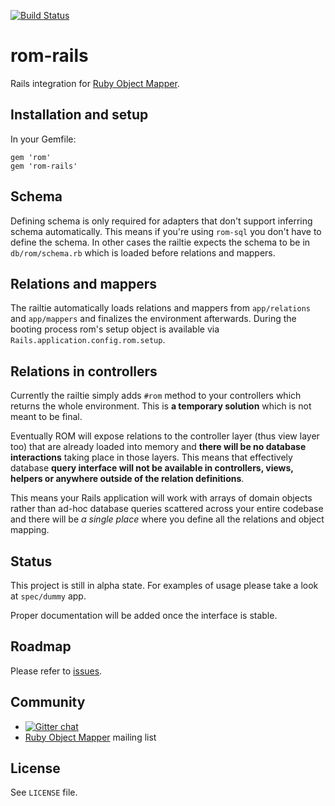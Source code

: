 [![Build Status](https://travis-ci.org/rom-rb/rom-rails.svg?branch=master)](https://travis-ci.org/rom-rb/rom-rails)

# rom-rails

Rails integration for [Ruby Object Mapper](https://github.com/rom-rb/rom).

## Installation and setup

In your Gemfile:

```
gem 'rom'
gem 'rom-rails'
```

## Schema

Defining schema is only required for adapters that don't support inferring schema
automatically. This means if you're using `rom-sql` you don't have to define the schema.
In other cases the railtie expects the schema to be in `db/rom/schema.rb` which
is loaded before relations and mappers.

## Relations and mappers

The railtie automatically loads relations and mappers from `app/relations` and
`app/mappers` and finalizes the environment afterwards. During the booting process
rom's setup object is available via `Rails.application.config.rom.setup`.

## Relations in controllers

Currently the railtie simply adds `#rom` method to your controllers which returns
the whole environment. This is **a temporary solution** which is not meant to be final.

Eventually ROM will expose relations to the controller layer (thus view layer too)
that are already loaded into memory and **there will be no database interactions**
taking place in those layers. This means that effectively database **query interface
will not be available in controllers, views, helpers or anywhere outside of the
relation definitions**.

This means your Rails application will work with arrays of domain objects rather
than ad-hoc database queries scattered across your entire codebase and there will
be *a single place* where you define all the relations and object mapping.

## Status

This project is still in alpha state. For examples of usage please take a look
at `spec/dummy` app.

Proper documentation will be added once the interface is stable.

## Roadmap

Please refer to [issues](https://github.com/rom-rb/rom-rails/issues).

## Community

* [![Gitter chat](https://badges.gitter.im/rom-rb/chat.png)](https://gitter.im/rom-rb/chat)
* [Ruby Object Mapper](https://groups.google.com/forum/#!forum/rom-rb) mailing list

## License

See `LICENSE` file.
